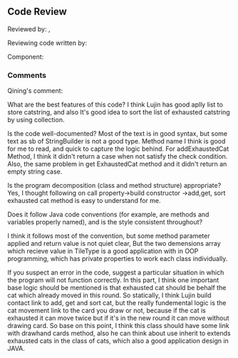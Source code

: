 ## Code Review

Reviewed by: <Qining>, <u7100555>

Reviewing code written by: <Lujin> <u7897414>

Component: <the ExaustedCat component being reviewed>

### Comments 

Qining's comment: <write your comments here>

What are the best features of this code?
I think Lujin has good aplly list to store catstring, and also It's good idea to
sort the list of exhausted catstring by using collection.

Is the code well-documented?
Most of the text is in good syntax, but some text as sb of StringBuilder is not a good type.
Method name I think is good for me to read, and quick to capture the logic behind.
For addExhaustedCat Method, I think it didn't return a case when not satisfy the check condition.
Also, the same problem in get ExhaustedCat method and it didn't return an empty string case.

Is the program decomposition (class and method structure) appropriate?
Yes, I thought following on call property->build constructor ->add,get, sort exhausted cat method is
easy to understand for me.

Does it follow Java code conventions (for example, are methods and variables properly named), and is the style consistent throughout?

I think it follows most of the convention, but some method parameter applied and return value is not quiet clear,
But the two demensions array which recieve value in TileType is a good application with in OOP programming,
which has private properties to work each class individually.

If you suspect an error in the code, suggest a particular situation in which the program will not function correctly.
In this part, I think one important base logic should be mentioned is that exhausted cat should be behalf
the cat which already moved in this round. So statically, I think Lujin build contact link to add, get and sort cat,
but the really fundemental logic is the cat movement link to the card you draw or not, because if the cat is exhausted it can move
twice but if it's in the new round it can move without drawing card. So base on this point, I think this class should have some link
with drawhand cards method, also he can think about use inherit to extends exhausted cats in the class of cats, which also a good 
application design in JAVA.
